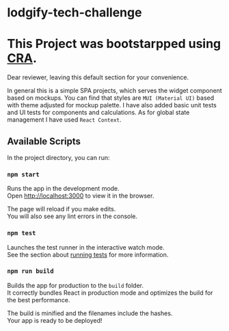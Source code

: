 # lodgify-tech-challenge
# This Project was bootstarpped using [CRA](https://github.com/facebook/create-react-app). 
Dear reviewer, leaving this default section for your convenience.

In general this is a simple SPA projects, which serves the widget component based on mockups.
You can find that styles are `MUI (Material UI)` based with theme adjusted for mockup palette.
I have also added basic unit tests and UI tests for components and calculations.
As for global state management I have used `React Context`.

## Available Scripts
In the project directory, you can run:

### `npm start`

Runs the app in the development mode.\
Open [http://localhost:3000](http://localhost:3000) to view it in the browser.

The page will reload if you make edits.\
You will also see any lint errors in the console.

### `npm test`

Launches the test runner in the interactive watch mode.\
See the section about [running tests](https://facebook.github.io/create-react-app/docs/running-tests) for more information.

### `npm run build`

Builds the app for production to the `build` folder.\
It correctly bundles React in production mode and optimizes the build for the best performance.

The build is minified and the filenames include the hashes.\
Your app is ready to be deployed!